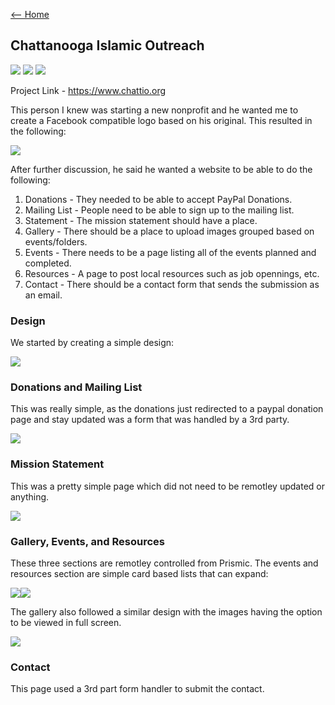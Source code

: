 [<-- Home](../README.md)

## Chattanooga Islamic Outreach

![](https://img.shields.io/badge/-HTML/CSS/JS-white?logo=html5)
![](https://img.shields.io/badge/-Tailwind-white?logo=tailwindcss)
![](https://img.shields.io/badge/-Prismic_CMS-white?logo=prismic)  

Project Link - <https://www.chattio.org>

This person I knew was starting a new nonprofit and he wanted me to create a Facebook compatible logo based on his original. This resulted in the following:

![](https://i.imgur.com/xiqQemp.png)

After further discussion, he said he wanted a website to be able to do the following:
 
1. Donations - They needed to be able to accept PayPal Donations.  
2. Mailing List - People need to be able to sign up to the mailing list.
3. Statement - The mission statement should have a place.
4. Gallery - There should be a place to upload images grouped based on events/folders.
5. Events - There needs to be a page listing all of the events planned and completed. 
6. Resources - A page to post local resources such as job opennings, etc.
7. Contact - There should be a contact form that sends the submission as an email.

### Design
We started by creating a simple design:

![](https://i.imgur.com/WcpysuW.png)

### Donations and Mailing List
This was really simple, as the donations just redirected to a paypal donation page and stay updated was a form that was handled by a 3rd party. 

![](https://i.imgur.com/G1F5St7.png)

### Mission Statement
This was a pretty simple page which did not need to be remotley updated or anything.

![](https://i.imgur.com/rKQ6vqh.png)

### Gallery, Events, and Resources

These three sections are remotley controlled from Prismic. The events and resources section are simple card based lists that can expand:

![](https://i.imgur.com/5m6ZxQO.png)![](https://i.imgur.com/wvB6DGk.png)

The gallery also followed a similar design with the images having the option to be viewed in full screen.

![](https://i.imgur.com/FFmYb6d.png)

### Contact

This page used a 3rd part form handler to submit the contact.